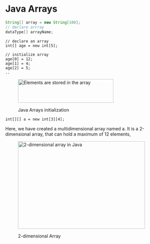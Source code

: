 # Java Arrays

```java
String[] array = new String[100];
// declare arrray 
dataType[] arrayName;
```

```
// declare an array
int[] age = new int[5];

// initialize array
age[0] = 12;
age[1] = 4;
age[2] = 5;
..
```

<figure><img src="https://cdn.programiz.com/sites/tutorial2program/files/initialize-array-during-declaration-java.jpg" alt="Elements are stored in the array" height="74" width="300"><figcaption><p>Java Arrays initialization</p></figcaption></figure>

```
int[][] a = new int[3][4];
```

Here, we have created a multidimensional array named a. It is a 2-dimensional array, that can hold a maximum of 12 elements,

<figure><img src="https://cdn.programiz.com/sites/tutorial2program/files/java-2d-array.jpg" alt="2-dimensional array in Java" height="275" width="399"><figcaption><p>2-dimensional Array</p></figcaption></figure>

